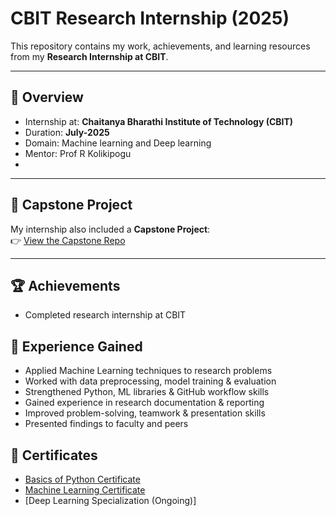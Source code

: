 # CBIT Research Internship (2025)

This repository contains my work, achievements, and learning resources from my **Research Internship at CBIT**.

---

## 📜 Overview
- Internship at: **Chaitanya Bharathi Institute of Technology (CBIT)**
- Duration: **July-2025**
- Domain: Machine learning and Deep learning
- Mentor: Prof R Kolikipogu
- 
---

## 🚀 Capstone Project
My internship also included a **Capstone Project**:  
👉 [View the Capstone Repo]((https://github.com/giridharredy/Capstone-Project-Research-Internship-CBIT))

---

## 🏆 Achievements
- Completed research internship at CBIT
## 🎯 Experience Gained
- Applied Machine Learning techniques to research problems  
- Worked with data preprocessing, model training & evaluation  
- Strengthened Python, ML libraries & GitHub workflow skills  
- Gained experience in research documentation & reporting  
- Improved problem-solving, teamwork & presentation skills
- Presented findings to faculty and peers

## 📜 Certificates
- [Basics of Python Certificate]([certificates/basics-of-python.pdf](https://drive.google.com/file/d/1DzR6-VYDgcMeoD-PysQGmwa9dQCau2sK/view?usp=sharing))
- [Machine Learning Certificate](https://drive.google.com/file/d/1GND84fEe_h4TrmaQvROYQ9mDi5CGeLAO/view?usp=sharing)
- [Deep Learning Specialization (Ongoing)]

